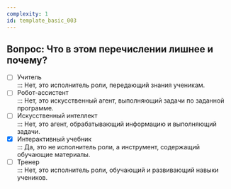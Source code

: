 ```yaml
---
complexity: 1
id: template_basic_003
---
```

## Вопрос: Что в этом перечислении лишнее и почему?

- [ ] Учитель  
  ::: Нет, это исполнитель роли, передающий знания ученикам.  
- [ ] Робот-ассистент  
  ::: Нет, это искусственный агент, выполняющий задачи по заданной программе.  
- [ ] Искусственный интеллект  
  ::: Нет, это агент, обрабатывающий информацию и выполняющий задачи.  
- [x] Интерактивный учебник  
  ::: Да, это не исполнитель роли, а инструмент, содержащий обучающие материалы.  
- [ ] Тренер  
  ::: Нет, это исполнитель роли, обучающий и развивающий навыки учеников.